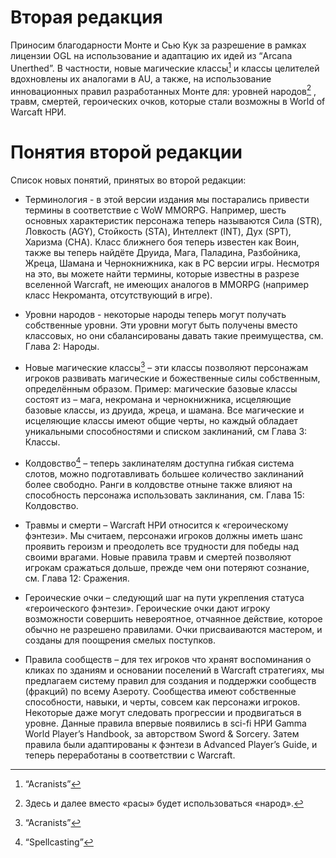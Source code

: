 # Вторая редакция
Приносим благодарности Монте и Сью Кук за разрешение в рамках лицензии OGL на использование и адаптацию их идей из “Arcana Unerthed”. В частности, новые магические классы[^arc] и классы целителей вдохновлены их аналогами в AU, а также, на использование инновационных правил разработанных Монте для: уровней народов[^race] , травм, смертей, героических очков, которые стали возможны в World of Warcaft НРИ.

# Понятия второй редакции
Список новых понятий, принятых во второй редакции:

* Терминология - в этой версии издания мы постарались привести термины в соответствие с WoW MMORPG. Например, шесть основных характеристик персонажа теперь называются Сила (STR), Ловкость (AGY), Стойкость (STA), Интеллект (INT), Дух (SPT), Харизма (CHA). Класс ближнего боя теперь известен как Воин, также вы теперь найдёте Друида, Мага, Паладина, Разбойника, Жреца, Шамана и Чернокнижника, как в PC версии игры. Несмотря на это, вы можете найти термины, которые известны в разрезе вселенной Warcraft, не имеющих аналогов в MMORPG (например класс Некроманта, отсутствующий в игре).

* Уровни народов - некоторые народы теперь могут получать собственные уровни. Эти уровни могут быть получены вместо классовых, но они сбалансированы давать такие преимущества, см. Глава 2: Народы.

* Новые магические классы[^arc] – эти классы позволяют персонажам игроков развивать магические и божественные силы собственным, определённым образом. Пример: магические базовые классы состоят из – мага, некромана и чернокнижника, исцеляющие базовые классы, из друида, жреца, и шамана. Все магические и исцеляющие классы имеют общие черты, но каждый обладает уникальными способностями и списком заклинаний, см Глава 3: Классы.

* Колдовство[^spelcast]  – теперь заклинателям доступна гибкая система слотов, можно подготавливать большее количество заклинаний более свободно. Ранги в колдовстве отныне также влияют на способность персонажа использовать заклинания, см. Глава 15: Колдовство.

* Травмы и смерти – Warcraft НРИ относится к «героическому фэнтези». Мы считаем, персонажи игроков должны иметь шанс проявить героизм и преодолеть все трудности для победы над своими врагами. Новые правила травм и смертей позволяют игрокам сражаться дольше, прежде чем они потеряют сознание, см. Глава 12: Сражения.

* Героические очки – следующий шаг на пути укрепления статуса «героического фэнтези». Героические очки дают игроку возможности совершить невероятное, отчаянное действие, которое обычно не разрешено правилами. Очки присваиваются мастером, и созданы для поощрения смелых поступков.

*  Правила сообществ – для тех игроков что хранят воспоминания о кликах по зданиям и основании поселений в Warcraft стратегиях, мы предлагаем систему правил для создания и поддержки сообществ (фракций) по всему Азероту. Сообщества имеют собственные способности, навыки, и черты, совсем как персонажи игроков. Некоторые даже могут следовать прогрессии и продвигаться в уровне. Данные правила впервые появились в sci-fi НРИ Gamma World Player’s Handbook, за авторством Sword & Sorcery. Затем правила были адаптированы к фэнтези в Advanced Player’s Guide, и теперь переработаны в соответствии с Warcraft. 

[^arc]: “Acranists”
[^race]: Здесь и далее вместо «расы» будет использоваться «народ».
[^spelcast]: “Spellcasting”